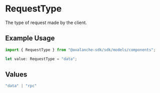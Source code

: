 # RequestType

The type of request made by the client.

## Example Usage

```typescript
import { RequestType } from "@avalanche-sdk/sdk/models/components";

let value: RequestType = "data";
```

## Values

```typescript
"data" | "rpc"
```
